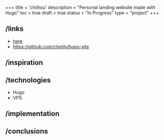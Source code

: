 +++
title = 'chiihou'
description = "Personal landing website made with Hugo"
toc = true
draft = true
status = "In Progress"
type = "project"
+++

## /links

- [here](/)
- https://github.com/cheiily/hugo-site

## /inspiration

## /technologies

- Hugo
- VPS

## /implementation

## /conclusions

